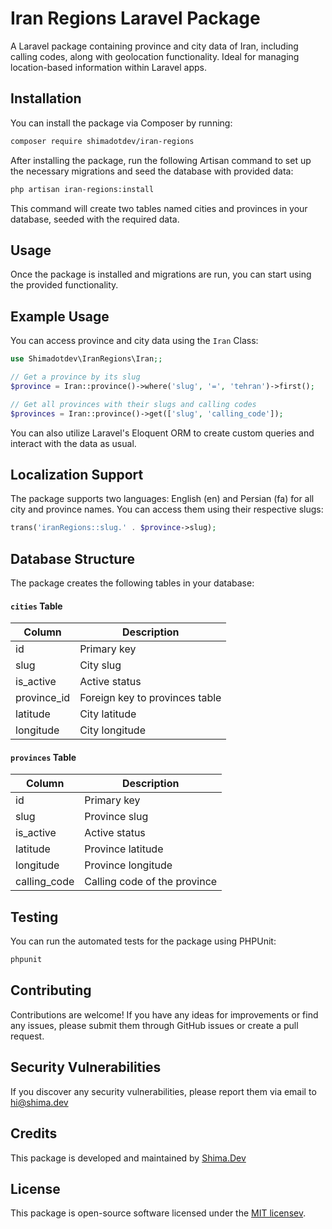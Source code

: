# Iran Regions Laravel Package

A Laravel package containing province and city data of Iran, including calling codes, along with geolocation functionality. Ideal for managing location-based information within Laravel apps.

## Installation

You can install the package via Composer by running:

```bash
composer require shimadotdev/iran-regions
```

After installing the package, run the following Artisan command to set up the necessary migrations and seed the database with provided data:

```bash
php artisan iran-regions:install
```

This command will create two tables named cities and provinces in your database, seeded with the required data.

## Usage

Once the package is installed and migrations are run, you can start using the provided functionality.

## Example Usage

You can access province and city data using the `Iran` Class:

```php
use Shimadotdev\IranRegions\Iran;;

// Get a province by its slug
$province = Iran::province()->where('slug', '=', 'tehran')->first();

// Get all provinces with their slugs and calling codes
$provinces = Iran::province()->get(['slug', 'calling_code']);

```

You can also utilize Laravel's Eloquent ORM to create custom queries and interact with the data as usual.

## Localization Support

The package supports two languages: English (en) and Persian (fa) for all city and province names. You can access them using their respective slugs:

```php
trans('iranRegions::slug.' . $province->slug);
```

## Database Structure
The package creates the following tables in your database:

#### `cities` Table

| Column       | Description     |
|--------------|-----------------|
| id           | Primary key     |
| slug         | City slug       |
| is_active    | Active status   |
| province_id  | Foreign key to provinces table |
| latitude     | City latitude   |
| longitude    | City longitude  |

#### `provinces` Table

| Column       | Description     |
|--------------|-----------------|
| id           | Primary key     |
| slug         | Province slug   |
| is_active    | Active status   |
| latitude     | Province latitude |
| longitude    | Province longitude |
| calling_code | Calling code of the province |


## Testing
You can run the automated tests for the package using PHPUnit:

```bash
phpunit
```

## Contributing
Contributions are welcome! If you have any ideas for improvements or find any issues, please submit them through GitHub issues or create a pull request.

## Security Vulnerabilities

If you discover any security vulnerabilities, please report them via email to [hi@shima.dev](mailto:hi@shima.dev)

## Credits
This package is developed and maintained by [Shima.Dev](https://shima.dev)

## License
This package is open-source software licensed under the [MIT licensev](https://opensource.org/licenses/MIT).